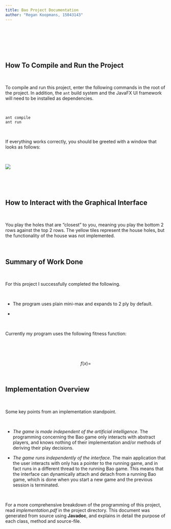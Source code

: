 ```yaml
---
title: Bao Project Documentation
author: "Regan Koopmans, 15043143"
---
```


 

 

 

How To Compile and Run the Project
----------------------------------

 

To compile and run this project, enter the following commands in the root of the
project. In addition, the `ant` build system and the JavaFX UI framework will
need to be installed as dependencies.

 

~~~~~~~~~~~~~~~~~~~~~~~~~~~~~~~~~~~~~~~~~~~~~~~~~~~~~~~~~~~~~~~~~~~~~~~~~~~~~~~~
ant compile
ant run
~~~~~~~~~~~~~~~~~~~~~~~~~~~~~~~~~~~~~~~~~~~~~~~~~~~~~~~~~~~~~~~~~~~~~~~~~~~~~~~~

 

If everything works correctly, you should be greeted with a window that looks as
follows:

 

![](screenshot.JPG)

 

 

How to Interact with the Graphical Interface
--------------------------------------------

 

You play the holes that are “closest” to you, meaning you play the bottom 2 rows
against the top 2 rows. The yellow tiles represent the house holes, but the
functionality of the house was not implemented.

 

Summary of Work Done
--------------------

 

For this project I successfully completed the following.

 

-   The program uses plain mini-max and expands to 2 ply by default.

-    

 

Currently my program uses the following fitness function:

 

 

$$
f(x) =
$$

 

Implementation Overview
-----------------------

 

Some key points from an implementation standpoint.

 

-   *The game is made independent of the artificial intelligence*. The
    programming concerning the Bao game only interacts with abstract players,
    and knows nothing of their implementation and/or methods of deriving their
    play decisions.

-   *The game runs independently of the interface*. The main application that
    the user interacts with only has a pointer to the running game, and in fact
    runs in a different thread to the running Bao game. This means that the
    interface can dynamically attach and detach from a running Bao game, which
    is done when you start a new game and the previous session is terminated.

 

For a more comprehensive breakdown of the programming of this project, read
*implementation.pdf* in the project directory. This document was generated from
source using **Javadoc**, and explains in detail the purpose of each class,
method and source-file.
